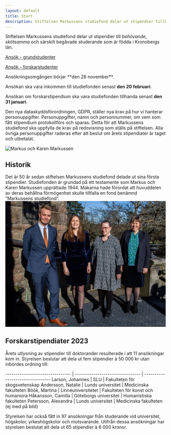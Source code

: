 ```yaml
---
layout: default
title: Start
description: Stiftelsen Markussens studiefond delar ut stipendier tillbehövande, skötsamma och särskilt begåvade studerande som är födda i Kronobergs län
---
```


<section class="content--apply" markdown="1">

Stiftelsen Markussens studiefond delar ut stipendier till *behövande*,
*skötsamma* och särskilt begåvade studerande som är födda i Kronobergs län.

<a href="https://secure.webforum.com/nordeastiftelser/issues/publicform/ed5740ef-134d-4438-a6f0-707b0b768de0" class="button button--primary"
  title="Ansök - grundstudenter">
  Ansök - grundstudenter
</a>

<a href="https://secure.webforum.com/nordeastiftelser/issues/publicform/7cc3c128-a9e9-4065-96ab-fe68ebad4280" class="button button--primary lower"
  title="Ansök - forskarstudenter">
  Ansök - forskarstudenter
</a>

<div class="alert" markdown="1">
Ansökningsomgången börjar **den 28 november**.

Ansökan ska vara inkommen till studiefonden senast **den 20 februari**.

Ansökan om forskarstipendium ska vara studiefonden tillhanda senast **den 31
januari**.

Den nya dataskyddsförordningen, GDPR, ställer nya krav på hur vi hanterar personuppgifter. Personuppgifter, namn och personnummer, om vem som fått stipendium protokollförs och sparas. Detta för att Markussens studiefond ska uppfylla de krav på redovisning som ställs på stiftelsen.
Alla övriga personuppgifter raderas efter att beslut om årets stipendiater är taget och utbetalat.

</div>

</section>

<section class="content--regular content--start" markdown="1">

<img src="/images/markus-karen-markussen.jpg" alt="Markus och Karen Markussen"/>

<h2 class="title--section">Historik</h2>
Det är 50 år sedan stiftelsen Markussens studiefond delade ut sina första
stipendier. Studiefonden är grundad på ett testamente som Markus och Karen
Markussen upprättade 1944. Makarna hade förordat att huvuddelen av deras
behållna förmögenhet skulle tillfalla en fond benämnd ”Markussens studiefond”.

</section>

<section class="content--regular" markdown="1">

<div class="ImageWrapper center max-500">

<a href="/images/2023-stipendiater.jpg">
  <img src="/images/2023-stipendiater.jpg" alt="Stipendiater 2023"/>
</a>

</div>

<h2 class="title--section">Forskarstipendiater 2023</h2>

<div class="Row">

<div class="Col medium span-12">

Årets utlysning av stipendier till doktorander resulterade i att 11
ansökningar kom in. Styrelsen beslutar att dela ut fem stipendier à 50 000 kr
utan inbördes ordning till:

<div markdown="1" class="TableWrapper">

-------------------------------- | -------------------------------- | --------------------------------
Larson, Johannes                 | SLU                              | Fakulteten för skogsvetenskap
Andersson, Natalie               | Lunds universitet                | Medicinska fakulteten
Böök, Martina                    | Linnéuniversitetet               | Fakulteten för konst och humaniora
Håkansson, Camilla               | Göteborgs universitet            | Humanistiska fakulteten
Petersson, Alexandra             | Lunds universitet                | Medicinska fakulteten (ej med på bild)

</div>

Styrelsen har också fått in 97 ansökningar från studerande vid uni­versi­tet,
högskolor, yrkeshögskolor och motsvarande. Utifrån dessa ansökningar har
styrelsen beslutat att dela ut 65 stipendier à 6 000 kronor.

</div>

</div>

</section>

